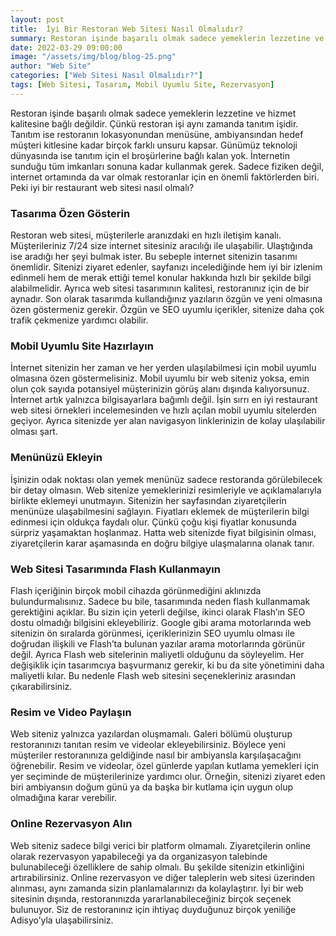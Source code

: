 ```yaml
---
layout: post
title:  İyi Bir Restoran Web Sitesi Nasıl Olmalıdır?
summary: Restoran işinde başarılı olmak sadece yemeklerin lezzetine ve hizmet kalitesine bağlı değildir. 
date: 2022-03-29 09:00:00
image: "/assets/img/blog/blog-25.png"
author: "Web Site"
categories: ["Web Sitesi Nasıl Olmalıdır?"]
tags: [Web Sitesi, Tasarım, Mobil Uyumlu Site, Rezervasyon]
---
```

Restoran işinde başarılı olmak sadece yemeklerin lezzetine ve hizmet kalitesine bağlı değildir. Çünkü restoran işi aynı zamanda tanıtım işidir. Tanıtım ise restoranın lokasyonundan menüsüne, ambiyansından hedef müşteri kitlesine kadar birçok farklı unsuru kapsar. Günümüz teknoloji dünyasında ise tanıtım için el broşürlerine bağlı kalan yok. İnternetin sunduğu tüm imkanları sonuna kadar kullanmak gerek. Sadece fiziken değil, internet ortamında da var olmak restoranlar için en önemli faktörlerden biri. Peki iyi bir restaurant web sitesi nasıl olmalı?


### Tasarıma Özen Gösterin

Restoran web sitesi, müşterilerle aranızdaki en hızlı iletişim kanalı. Müşterileriniz 7/24 size internet sitesiniz aracılığı ile ulaşabilir. Ulaştığında ise aradığı her şeyi bulmak ister. Bu sebeple internet sitenizin tasarımı önemlidir. Sitenizi ziyaret edenler, sayfanızı incelediğinde hem iyi bir izlenim edinmeli hem de merak ettiği temel konular hakkında hızlı bir şekilde bilgi alabilmelidir. Ayrıca web sitesi tasarımının kalitesi, restoranınız için de bir aynadır. Son olarak tasarımda kullandığınız yazıların özgün ve yeni olmasına özen göstermeniz gerekir. Özgün ve SEO uyumlu içerikler, sitenize daha çok trafik çekmenize yardımcı olabilir.

### Mobil Uyumlu Site Hazırlayın

İnternet sitenizin her zaman ve her yerden ulaşılabilmesi için mobil uyumlu olmasına özen göstermelisiniz. Mobil uyumlu bir web siteniz yoksa, emin olun çok sayıda potansiyel müşterinizin görüş alanı dışında kalıyorsunuz. İnternet artık yalnızca bilgisayarlara bağımlı değil. İşin sırrı en iyi restaurant web sitesi örnekleri incelemesinden ve hızlı açılan mobil uyumlu sitelerden geçiyor. Ayrıca sitenizde yer alan navigasyon linklerinizin de kolay ulaşılabilir olması şart.

### Menünüzü Ekleyin

İşinizin odak noktası olan yemek menünüz sadece restoranda görülebilecek bir detay olmasın. Web sitenize yemeklerinizi resimleriyle ve açıklamalarıyla birlikte eklemeyi unutmayın. Sitenizin her sayfasından ziyaretçilerin menünüze ulaşabilmesini sağlayın. Fiyatları eklemek de müşterilerin bilgi edinmesi için oldukça faydalı olur. Çünkü çoğu kişi fiyatlar konusunda sürpriz yaşamaktan hoşlanmaz. Hatta web sitenizde fiyat bilgisinin olması, ziyaretçilerin karar aşamasında en doğru bilgiye ulaşmalarına olanak tanır.

### Web Sitesi Tasarımında Flash Kullanmayın

Flash içeriğinin birçok mobil cihazda görünmediğini aklınızda bulundurmalısınız. Sadece bu bile, tasarımında neden flash kullanmamak gerektiğini açıklar. Bu sizin için yeterli değilse, ikinci olarak Flash’ın SEO dostu olmadığı bilgisini ekleyebiliriz. Google gibi arama motorlarında web sitenizin ön sıralarda görünmesi, içeriklerinizin SEO uyumlu olması ile doğrudan ilişkili ve Flash’ta bulunan yazılar arama motorlarında görünür değil. Ayrıca Flash web sitelerinin maliyetli olduğunu da söyleyelim. Her değişiklik için tasarımcıya başvurmanız gerekir, ki bu da site yönetimini daha maliyetli kılar. Bu nedenle Flash web sitesini seçenekleriniz arasından çıkarabilirsiniz.

### Resim ve Video Paylaşın

Web siteniz yalnızca yazılardan oluşmamalı. Galeri bölümü oluşturup restoranınızı tanıtan resim ve videolar ekleyebilirsiniz. Böylece yeni müşteriler restoranınıza geldiğinde nasıl bir ambiyansla karşılaşacağını öğrenebilir. Resim ve videolar, özel günlerde yapılan kutlama yemekleri için yer seçiminde de müşterilerinize yardımcı olur. Örneğin, sitenizi ziyaret eden biri ambiyansın doğum günü ya da başka bir kutlama için uygun olup olmadığına karar verebilir.

### Online Rezervasyon Alın

Web siteniz sadece bilgi verici bir platform olmamalı. Ziyaretçilerin online olarak rezervasyon yapabileceği ya da organizasyon talebinde bulunabileceği özelliklere de sahip olmalı. Bu şekilde sitenizin etkinliğini artırabilirsiniz. Online rezervasyon ve diğer taleplerin web sitesi üzerinden alınması, aynı zamanda sizin planlamalarınızı da kolaylaştırır.
İyi bir web sitesinin dışında, restoranınızda yararlanabileceğiniz birçok seçenek bulunuyor. Siz de restoranınız için ihtiyaç duyduğunuz birçok yeniliğe Adisyo’yla ulaşabilirsiniz.